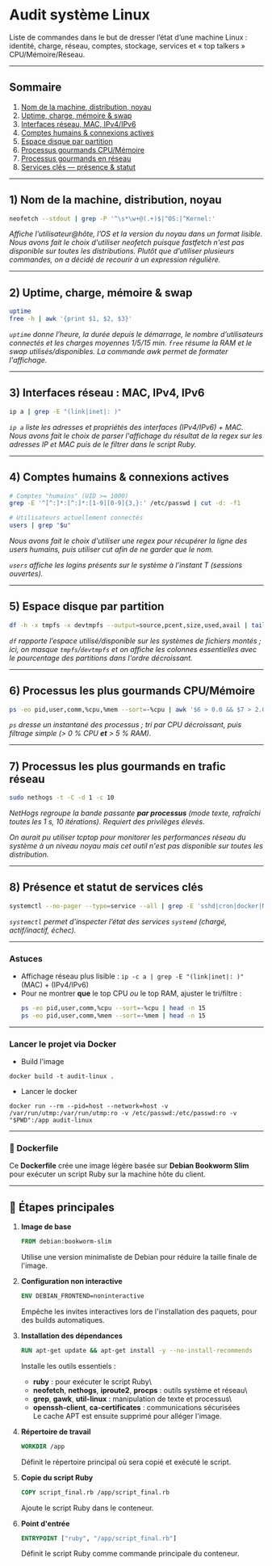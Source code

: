 # Audit système Linux

Liste de commandes dans le but de dresser l’état d’une machine Linux : identité, charge, réseau, comptes, stockage, services et « top talkers » CPU/Mémoire/Réseau. 

---

## Sommaire

1. [Nom de la machine, distribution, noyau](#sec-1-nom-de-la-machine-distribution-noyau)  
2. [Uptime, charge, mémoire & swap](#sec-2-uptime-charge-memoire-swap)  
3. [Interfaces réseau, MAC, IPv4/IPv6](#sec-3-interfaces-reseau-mac-ipv4-ipv6)  
4. [Comptes humains & connexions actives](#sec-4-comptes-humains-connexions-actives)  
5. [Espace disque par partition](#sec-5-espace-disque-par-partition)  
6. [Processus gourmands CPU/Mémoire](#sec-6-processus-gourmands-cpu-memoire)  
7. [Processus gourmands en réseau](#sec-7-processus-gourmands-en-reseau)  
8. [Services clés — présence & statut](#sec-8-services-cles-presence-statut)  

---

<a id="sec-1-nom-de-la-machine-distribution-noyau"></a>
## 1) Nom de la machine, distribution, noyau

```bash
neofetch --stdout | grep -P '^\s*\w+@(.+)$|^OS:|^Kernel:'
```

*Affiche l’utilisateur@hôte, l’OS et la version du noyau dans un format lisible. Nous avons fait le choix d'utiliser neofetch puisque fastfetch n'est pas disponible sur toutes les distributions. Plutôt que d'utiliser plusieurs commandes, on a décidé de recourir à un expression régulière.*

---

<a id="sec-2-uptime-charge-memoire-swap"></a>
## 2) Uptime, charge, mémoire & swap

```bash
uptime
free -h | awk '{print $1, $2, $3}'
```

*`uptime` donne l’heure, la durée depuis le démarrage, le nombre d’utilisateurs connectés et les charges moyennes 1/5/15 min. `free` résume la RAM et le swap utilisés/disponibles. La commande awk permet de formater l'affichage.*

---

<a id="sec-3-interfaces-reseau-mac-ipv4-ipv6"></a>
## 3) Interfaces réseau : MAC, IPv4, IPv6

```bash
ip a | grep -E "(link|inet|: )"
```

*`ip a` liste les adresses et propriétés des interfaces (IPv4/IPv6) + MAC.*  
*Nous avons fait le choix de parser l'affichage du résultat de la regex sur les adresses IP et MAC puis de le filtrer dans le script Ruby.*

---

<a id="sec-4-comptes-humains-connexions-actives"></a>
## 4) Comptes humains & connexions actives

```bash
# Comptes "humains" (UID >= 1000)
grep -E '^[^:]*:[^:]*:[1-9][0-9]{3,}:' /etc/passwd | cut -d: -f1

# Utilisateurs actuellement connectés
users | grep "$u"
```

*Nous avons fait le choix d'utiliser une regex pour récupérer la ligne des users humains, puis utiliser cut afin de ne garder que le nom.*

*`users` affiche les logins présents sur le système à l’instant T (sessions ouvertes).*

---

<a id="sec-5-espace-disque-par-partition"></a>
## 5) Espace disque par partition

```bash
df -h -x tmpfs -x devtmpfs --output=source,pcent,size,used,avail | tail -n +2 | sort -k2 -nr
```

*`df` rapporte l’espace utilisé/disponible sur les systèmes de fichiers montés ; ici, on masque `tmpfs`/`devtmpfs` et on affiche les colonnes essentielles avec le pourcentage des partitions dans l'ordre décroissant.*

---

<a id="sec-6-processus-gourmands-cpu-memoire"></a>
## 6) Processus les plus gourmands CPU/Mémoire

```bash
ps -eo pid,user,comm,%cpu,%mem --sort=-%cpu | awk '$6 > 0.0 && $7 > 2.0'
```

*`ps` dresse un instantané des processus ; tri par CPU décroissant, puis filtrage simple (> 0 % CPU **et** > 5 % RAM).*

---

<a id="sec-7-processus-gourmands-en-reseau"></a>
## 7) Processus les plus gourmands en trafic réseau

```bash
sudo nethogs -t -C -d 1 -c 10
```

*NetHogs regroupe la bande passante **par processus** (mode texte, rafraîchi toutes les 1 s, 10 itérations). Requiert des privilèges élevés.*

*On aurait pu utiliser tcptop pour monitorer les performances réseau du système à un niveau noyau mais cet outil n'est pas disponible sur toutes les distribution.*


---

<a id="sec-8-services-cles-presence-statut"></a>
## 8) Présence et statut de services clés

```bash
systemctl --no-pager --type=service --all | grep -E 'sshd|cron|docker|NetworkManager|systemd-networkd|rsyslog|systemd-journald|firewalld|ufw|nginx|apache2|httpd|mariadb|mysqld|postgresql'
```

*`systemctl` permet d’inspecter l’état des services `systemd` (chargé, actif/inactif, échec).*

---

### Astuces

- Affichage réseau plus lisible : `ip -c a | grep -E "(link|inet|: )"` (MAC) + (IPv4/IPv6)  
- Pour ne montrer **que** le top CPU *ou* le top RAM, ajuster le tri/filtre :  
  ```bash
  ps -eo pid,user,comm,%cpu --sort=-%cpu | head -n 15
  ps -eo pid,user,comm,%mem --sort=-%mem | head -n 15
  ```

---

### Lancer le projet via Docker

- Build l'image

```
docker build -t audit-linux .
```

- Lancer le docker 

```
docker run --rm --pid=host --network=host -v /var/run/utmp:/var/run/utmp:ro -v /etc/passwd:/etc/passwd:ro -v "$PWD":/app audit-linux
```

---


### 🐳 Dockerfile 

Ce **Dockerfile** crée une image légère basée sur **Debian Bookworm
Slim** pour exécuter un script Ruby sur la machine hôte du client.

------------------------------------------------------------------------

## 🔧 Étapes principales

1.  **Image de base**

    ``` dockerfile
    FROM debian:bookworm-slim
    ```

    Utilise une version minimaliste de Debian pour réduire la taille
    finale de l'image.

2.  **Configuration non interactive**

    ``` dockerfile
    ENV DEBIAN_FRONTEND=noninteractive
    ```

    Empêche les invites interactives lors de l'installation des paquets, pour des builds automatiques.

3.  **Installation des dépendances**

    ``` dockerfile
    RUN apt-get update && apt-get install -y --no-install-recommends          ruby neofetch nethogs iproute2 procps gawk grep util-linux          openssh-client ca-certificates &&        rm -rf /var/lib/apt/lists/*
    ```

    Installe les outils essentiels :

    -   **ruby** : pour exécuter le script Ruby\
    -   **neofetch**, **nethogs**, **iproute2**, **procps** : outils
        système et réseau\
    -   **grep**, **gawk**, **util-linux** : manipulation de texte et
        processus\
    -   **openssh-client**, **ca-certificates** : communications
        sécurisées\
        Le cache APT est ensuite supprimé pour alléger l'image.

4.  **Répertoire de travail**

    ``` dockerfile
    WORKDIR /app
    ```

    Définit le répertoire principal où sera copié et exécuté le script.

5.  **Copie du script Ruby**

    ``` dockerfile
    COPY script_final.rb /app/script_final.rb
    ```

    Ajoute le script Ruby dans le conteneur.

6.  **Point d'entrée**

    ``` dockerfile
    ENTRYPOINT ["ruby", "/app/script_final.rb"]
    ```

    Définit le script Ruby comme commande principale du conteneur.

